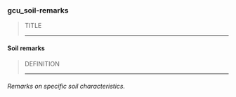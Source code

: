 ### gcu_soil-remarks



> TITLE
> 
> ------

#### Soil remarks



> DEFINITION
> 
> ------

###### Remarks on specific soil characteristics.